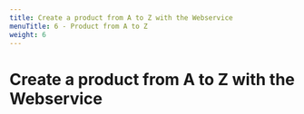 ```yaml
---
title: Create a product from A to Z with the Webservice
menuTitle: 6 - Product from A to Z
weight: 6
---
```


# Create a product from A to Z with the Webservice